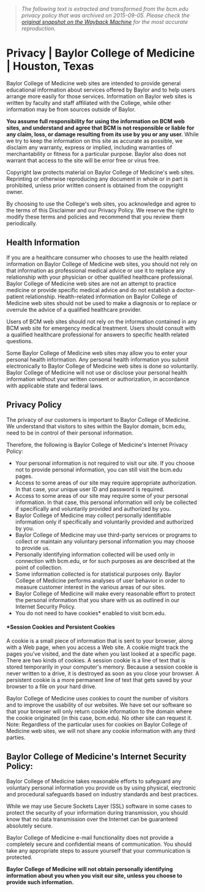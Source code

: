 > *The following text is extracted and transformed from the bcm.edu privacy policy that was archived on 2015-09-05. Please check the [original snapshot on the Wayback Machine](https://web.archive.org/web/20150905123141id_/https%3A//www.bcm.edu/privacy) for the most accurate reproduction.*

# Privacy | Baylor College of Medicine | Houston, Texas

Baylor College of Medicine web sites are intended to provide general educational information about services offered by Baylor and to help users arrange more easily for those services. Information on Baylor web sites is written by faculty and staff affiliated with the College, while other information may be from sources outside of Baylor.

**You assume full responsibility for using the information on BCM web sites, and understand and agree that BCM is not responsible or liable for any claim, loss, or damage resulting from its use by you or any user.** While we try to keep the information on this site as accurate as possible, we disclaim any warranty, express or implied, including warranties of merchantability or fitness for a particular purpose. Baylor also does not warrant that access to the site will be error free or virus free.

Copyright law protects material on Baylor College of Medicine's web sites. Reprinting or otherwise reproducing any document in whole or in part is prohibited, unless prior written consent is obtained from the copyright owner.

By choosing to use the College's web sites, you acknowledge and agree to the terms of this Disclaimer and our Privacy Policy. We reserve the right to modify these terms and policies and recommend that you review them periodically.

## Health Information

If you are a healthcare consumer who chooses to use the health related information on Baylor College of Medicine web sites, you should not rely on that information as professional medical advice or use it to replace any relationship with your physician or other qualified healthcare professional. Baylor College of Medicine web sites are not an attempt to practice medicine or provide specific medical advice and do not establish a doctor-patient relationship. Health-related information on Baylor College of Medicine web sites should not be used to make a diagnosis or to replace or overrule the advice of a qualified healthcare provider.

Users of BCM web sites should not rely on the information contained in any BCM web site for emergency medical treatment. Users should consult with a qualified healthcare professional for answers to specific health related questions.

Some Baylor College of Medicine web sites may allow you to enter your personal health information. Any personal health information you submit electronically to Baylor College of Medicine web sites is done so voluntarily. Baylor College of Medicine will not use or disclose your personal health information without your written consent or authorization, in accordance with applicable state and federal laws.

## Privacy Policy

The privacy of our customers is important to Baylor College of Medicine. We understand that visitors to sites within the Baylor domain, bcm.edu, need to be in control of their personal information.

Therefore, the following is Baylor College of Medicine's Internet Privacy Policy:

  * Your personal information is not required to visit our site. If you choose not to provide personal information, you can still visit the bcm.edu pages.
  * Access to some areas of our site may require appropriate authorization. In that case, your unique user ID and password is required.
  * Access to some areas of our site may require some of your personal information. In that case, this personal information will only be collected if specifically and voluntarily provided and authorized by you.
  * Baylor College of Medicine may collect personally identifiable information only if specifically and voluntarily provided and authorized by you.
  * Baylor College of Medicine may use third-party services or programs to collect or maintain any voluntary personal information you may choose to provide us.
  * Personally identifying information collected will be used only in connection with bcm.edu, or for such purposes as are described at the point of collection.
  * Some information collected is for statistical purposes only. Baylor College of Medicine performs analyses of user behavior in order to measure customer interest in the various areas of our sites.
  * Baylor College of Medicine will make every reasonable effort to protect the personal information that you share with us as outlined in our Internet Security Policy.
  * You do not need to have cookies* enabled to visit bcm.edu.



#### *Session Cookies and Persistent Cookies

A cookie is a small piece of information that is sent to your browser, along with a Web page, when you access a Web site. A cookie might track the pages you've visited, and the date when you last looked at a specific page. There are two kinds of cookies. A session cookie is a line of text that is stored temporarily in your computer's memory. Because a session cookie is never written to a drive, it is destroyed as soon as you close your browser. A persistent cookie is a more permanent line of text that gets saved by your browser to a file on your hard drive.

Baylor College of Medicine uses cookies to count the number of visitors and to improve the usability of our websites. We have set our software so that your browser will only return cookie information to the domain where the cookie originated (in this case, bcm.edu). No other site can request it. Note: Regardless of the particular uses for cookies on Baylor College of Medicine web sites, we will not share any cookie information with any third parties.

## Baylor College of Medicine's Internet Security Policy:

Baylor College of Medicine takes reasonable efforts to safeguard any voluntary personal information you provide us by using physical, electronic and procedural safeguards based on industry standards and best practices.

While we may use Secure Sockets Layer (SSL) software in some cases to protect the security of your information during transmission, you should know that no data transmission over the Internet can be guaranteed absolutely secure.

Baylor College of Medicine e-mail functionality does not provide a completely secure and confidential means of communication. You should take any appropriate steps to assure yourself that your communication is protected.

**Baylor College of Medicine will not obtain personally identifying information about you when you visit our site, unless you choose to provide such information.**
